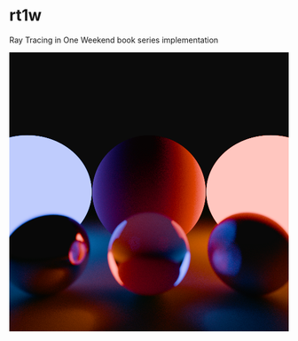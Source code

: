 # rt1w
Ray Tracing in One Weekend book series implementation

![Final render (500spp)](imgs/rt1w_lights.png)


